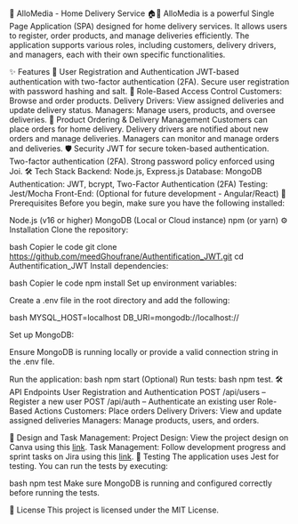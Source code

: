 🚀 AlloMedia - Home Delivery Service 🏠🚚
AlloMedia is a powerful Single Page Application (SPA) designed for home delivery services. It allows users to register, order products, and manage deliveries efficiently. The application supports various roles, including customers, delivery drivers, and managers, each with their own specific functionalities.

✨ Features
🔐 User Registration and Authentication
JWT-based authentication with two-factor authentication (2FA).
Secure user registration with password hashing and salt.
🛂 Role-Based Access Control
Customers: Browse and order products.
Delivery Drivers: View assigned deliveries and update delivery status.
Managers: Manage users, products, and oversee deliveries.
🛒 Product Ordering & Delivery Management
Customers can place orders for home delivery.
Delivery drivers are notified about new orders and manage deliveries.
Managers can monitor and manage orders and deliveries.
🛡️ Security
JWT for secure token-based authentication.
Two-factor authentication (2FA).
Strong password policy enforced using Joi.
🛠️ Tech Stack
Backend: Node.js, Express.js
Database: MongoDB
Authentication: JWT, bcrypt, Two-Factor Authentication (2FA)
Testing: Jest/Mocha
Front-End: (Optional for future development - Angular/React)
📝 Prerequisites
Before you begin, make sure you have the following installed:

Node.js (v16 or higher)
MongoDB (Local or Cloud instance)
npm (or yarn)
⚙️ Installation
Clone the repository:

bash
Copier le code
git clone https://github.com/meedGhoufrane/Authentification_JWT.git
cd Authentification_JWT
Install dependencies:

bash
Copier le code
npm install
Set up environment variables:

Create a .env file in the root directory and add the following:

bash
MYSQL_HOST=localhost
DB_URI=mongodb://localhost://

Set up MongoDB:

Ensure MongoDB is running locally or provide a valid connection string in the .env file.

Run the application:
bash
npm start
(Optional) Run tests:
bash
npm test.
🛠️ API Endpoints
User Registration and Authentication
POST /api/users – Register a new user
POST /api/auth – Authenticate an existing user
Role-Based Actions
Customers: Place orders
Delivery Drivers: View and update assigned deliveries
Managers: Manage products, users, and orders.

🎨 Design and Task Management:
Project Design: View the project design on Canva using this [link](https://www.canva.com/design/DAGRxsWEzNk/sFIiFdwxU12B9wsIuxYXWg/edit).
Task Management: Follow development progress and sprint tasks on Jira using this [link](https://meed-balonces.atlassian.net/jira/software/c/projects/AJ/boards/5?sprintStarted=true).
🧪 Testing
The application uses Jest for testing. You can run the tests by executing:

bash
npm test
Make sure MongoDB is running and configured correctly before running the tests.

📜 License
This project is licensed under the MIT License.
